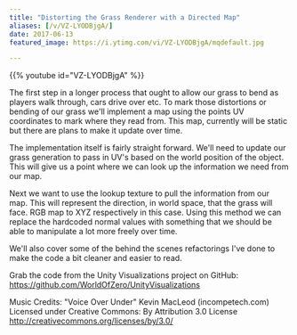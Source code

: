 ```yaml
---
title: "Distorting the Grass Renderer with a Directed Map"
aliases: [/v/VZ-LYODBjgA/]
date: 2017-06-13
featured_image: https://i.ytimg.com/vi/VZ-LYODBjgA/mqdefault.jpg

---
```


{{% youtube id="VZ-LYODBjgA" %}}

The first step in a longer process that ought to allow our grass to bend as players walk through, cars drive over etc. To mark those distortions or bending of our grass we'll implement a map using the points UV coordinates to mark where they read from. This map, currently will be static but there are plans to make it update over time.

The implementation itself is fairly straight forward. We'll need to update our grass generation to pass in UV's based on the world position of the object. This will give us a point where we can look up the information we need from our map.

Next we want to use the lookup texture to pull the information from our map. This will represent the direction, in world space, that the grass will face. RGB map to XYZ respectively in this case. Using this method we can replace the hardcoded normal values with something that we should be able to manipulate a lot more freely over time.

We'll also cover some of the behind the scenes refactorings I've done to make the code a bit cleaner and easier to read.

Grab the code from the Unity Visualizations project on GitHub: https://github.com/WorldOfZero/UnityVisualizations

Music Credits:
"Voice Over Under" Kevin MacLeod (incompetech.com)
Licensed under Creative Commons: By Attribution 3.0 License
http://creativecommons.org/licenses/by/3.0/